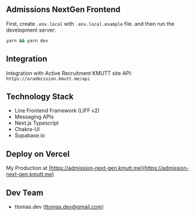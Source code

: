 ## Admissions NextGen Frontend

First, create `.env.local` with `.env.local.example` file. and then run the development server:

```bash
yarn && yarn dev
```
## Integration
Integration with Active Recruitment KMUTT site
API: `https://aradmission.kmutt.me/api`

## Technology Stack
- Line Frontend Framework (LIFF v2)
- Messaging APIs
- Next.js Typescript
- Chakra-UI
- Supabase.io

## Deploy on Vercel

My Production at [https://admission-next-gen.kmutt.me](https://admission-next-gen.kmutt.me)

## Dev Team
- ttomas.dev (ttomas.dev@gmail.com)
